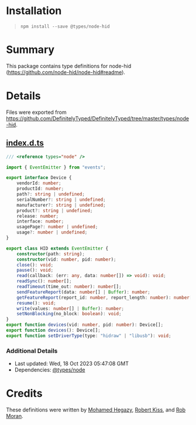 # Installation
> `npm install --save @types/node-hid`

# Summary
This package contains type definitions for node-hid (https://github.com/node-hid/node-hid#readme).

# Details
Files were exported from https://github.com/DefinitelyTyped/DefinitelyTyped/tree/master/types/node-hid.
## [index.d.ts](https://github.com/DefinitelyTyped/DefinitelyTyped/tree/master/types/node-hid/index.d.ts)
````ts
/// <reference types="node" />

import { EventEmitter } from "events";

export interface Device {
    vendorId: number;
    productId: number;
    path?: string | undefined;
    serialNumber?: string | undefined;
    manufacturer?: string | undefined;
    product?: string | undefined;
    release: number;
    interface: number;
    usagePage?: number | undefined;
    usage?: number | undefined;
}

export class HID extends EventEmitter {
    constructor(path: string);
    constructor(vid: number, pid: number);
    close(): void;
    pause(): void;
    read(callback: (err: any, data: number[]) => void): void;
    readSync(): number[];
    readTimeout(time_out: number): number[];
    sendFeatureReport(data: number[] | Buffer): number;
    getFeatureReport(report_id: number, report_length: number): number[];
    resume(): void;
    write(values: number[] | Buffer): number;
    setNonBlocking(no_block: boolean): void;
}
export function devices(vid: number, pid: number): Device[];
export function devices(): Device[];
export function setDriverType(type: "hidraw" | "libusb"): void;

````

### Additional Details
 * Last updated: Wed, 18 Oct 2023 05:47:08 GMT
 * Dependencies: [@types/node](https://npmjs.com/package/@types/node)

# Credits
These definitions were written by [Mohamed Hegazy](https://github.com/mhegazy), [Robert Kiss](https://github.com/ert78gb), and [Rob Moran](https://github.com/thegecko).
